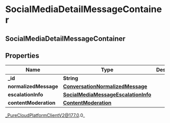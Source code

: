 # SocialMediaDetailMessageContainer

## SocialMediaDetailMessageContainer

## Properties

|Name | Type | Description | Notes|
|------------ | ------------- | ------------- | -------------|
| **_id** | **String** |  | [optional] |
| **normalizedMessage** | [**ConversationNormalizedMessage**](ConversationNormalizedMessage) |  | [optional] |
| **escalationInfo** | [**SocialMediaMessageEscalationInfo**](SocialMediaMessageEscalationInfo) |  | [optional] |
| **contentModeration** | [**ContentModeration**](ContentModeration) |  | [optional] |



_PureCloudPlatformClientV2@177.0.0_
